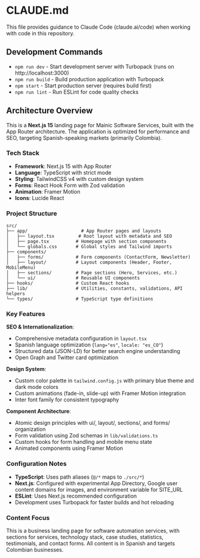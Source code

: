 # CLAUDE.md

This file provides guidance to Claude Code (claude.ai/code) when working with code in this repository.

## Development Commands

- `npm run dev` - Start development server with Turbopack (runs on http://localhost:3000)
- `npm run build` - Build production application with Turbopack
- `npm start` - Start production server (requires build first)
- `npm run lint` - Run ESLint for code quality checks

## Architecture Overview

This is a **Next.js 15** landing page for Mainic Software Services, built with the App Router architecture. The application is optimized for performance and SEO, targeting Spanish-speaking markets (primarily Colombia).

### Tech Stack
- **Framework**: Next.js 15 with App Router
- **Language**: TypeScript with strict mode
- **Styling**: TailwindCSS v4 with custom design system
- **Forms**: React Hook Form with Zod validation
- **Animation**: Framer Motion
- **Icons**: Lucide React

### Project Structure

```
src/
├── app/                    # App Router pages and layouts
│   ├── layout.tsx         # Root layout with metadata and SEO
│   ├── page.tsx          # Homepage with section components
│   └── globals.css       # Global styles and Tailwind imports
├── components/
│   ├── forms/            # Form components (ContactForm, Newsletter)
│   ├── layout/           # Layout components (Header, Footer, MobileMenu)
│   ├── sections/         # Page sections (Hero, Services, etc.)
│   └── ui/               # Reusable UI components
├── hooks/                # Custom React hooks
├── lib/                  # Utilities, constants, validations, API helpers
└── types/                # TypeScript type definitions
```

### Key Features

**SEO & Internationalization**:
- Comprehensive metadata configuration in `layout.tsx`
- Spanish language optimization (`lang="es"`, `locale: "es_CO"`)
- Structured data (JSON-LD) for better search engine understanding
- Open Graph and Twitter card optimization

**Design System**:
- Custom color palette in `tailwind.config.js` with primary blue theme and dark mode colors
- Custom animations (fade-in, slide-up) with Framer Motion integration
- Inter font family for consistent typography

**Component Architecture**:
- Atomic design principles with ui/, layout/, sections/, and forms/ organization
- Form validation using Zod schemas in `lib/validations.ts`
- Custom hooks for form handling and mobile menu state
- Animated components using Framer Motion

### Configuration Notes

- **TypeScript**: Uses path aliases (`@/*` maps to `./src/*`)
- **Next.js**: Configured with experimental App Directory, Google user content domains for images, and environment variable for SITE_URL
- **ESLint**: Uses Next.js recommended configuration
- Development uses Turbopack for faster builds and hot reloading

### Content Focus
This is a business landing page for software automation services, with sections for services, technology stack, case studies, statistics, testimonials, and contact forms. All content is in Spanish and targets Colombian businesses.
